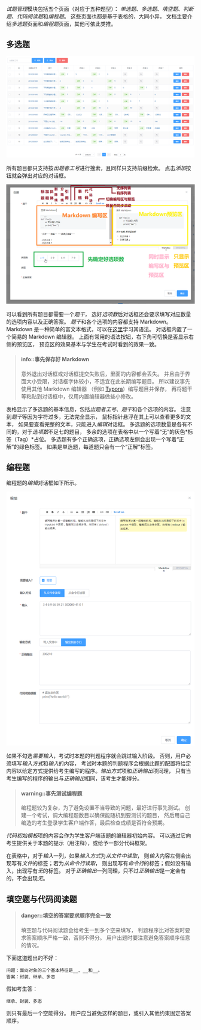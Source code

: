 *试题管理*模块包括五个页面（对应于五种题型）：
*单选题*、*多选题*、*填空题*、*判断题*、*代码阅读题*和*编程题*。
这些页面也都是基于表格的，大同小异，
文档主要介绍*多选题*页面和*编程题*页面，其他可依此类推。

## 多选题

![maq](../img/teacher-maq.png)

所有题目都只支持按*出题者工号*进行搜索，且同样只支持前缀检索。
点击*添加*按钮就会弹出对应的对话框。

![maq-create](../img/teacher-create-maq.png)

可以看到所有题目都需要一个*题干*，
选好*选项数*后对话框还会要求填写对应数量的选项内容以及正确答案。
*题干*和各个选项的内容都支持 Markdown。
Markdown 是一种简单的富文本格式，可以在[这里](https://www.markdownguide.org/basic-syntax/)学习其语法。
对话框内置了一个简易的 Markdown 编辑器。
上面有常用的语法按钮，右下角可切换是否显示右侧的预览区，
预览区的效果基本与学生在考试时看到的效果一致。

> #### info::事先保存好 Markdown
>
> 意外退出对话框或对话框提交失败后，里面的内容都会丢失。
> 并且由于界面大小受限，对话框字体较小，不适宜在此长期编写题目。
> 所以建议事先使用其他 Markdown 编辑器
> （例如 [Typora](https://typora.io/)）编写题目并保存，
> 再将题干等粘贴到对话框中，仅用内置编辑器做些小修改。

表格显示了多选题的基本信息，包括*出题者工号*、*题干*和各个选项的内容。
注意到*题干*等因为字符过多，无法完全显示，
鼠标指针悬浮在其上可以查看更多的文本，
如果要查看完整的文本，只能进入*编辑*对话框。
多选题的选项数量是各有不同的，对于*选项数*不足七的题目，
多余的选项在表格中以一个写着“无”的灰色*标签（Tag）*占位。
多选题有多个正确选项，正确选项左侧会出现一个写着“正解”的绿色标签。
如果是单选题，每道题只会有一个“正解”标签。

## 编程题

编程题的*编辑*对话框如下所示。

![cq](../img/teacher-create-cq.png)

如果不勾选*需要输入*，考试时本题的判题程序就会跳过输入阶段。
否则，用户必须填写*输入方式*和*输入*的内容，
考试时本题的判题程序会根据此题的配置将给定内容以给定方式提供给考生编写的程序。*输出方式*项和*正确输出*项同理，
只有当考生编写的程序的输出与*正确输出*相同，该考生才能得分。

> #### warning::事先测试编程题
>
> 编程题较为复杂，为了避免设置不当导致的问题，最好进行事先测试。
> 创建一个考试，调大编程题数目以确保能随机到要测试的题目，
> 然后用自己编造的考生登录学生客户端作答，最后检查成绩是否符合预期。

*代码初始模板*项的内容会作为学生客户端该题的编辑器初始内容。
可以通过它向考生提供关于本题的提示（用注释），或给予一部分代码框架。

在表格中，对于*输入*一列，如果*输入方式*为*从文件中读取*，
则*输入*内容左侧会出现写有*文件*的标签；若为*从命令行读取*，
则出现写有*命令行*的标签；假如没有输入，出现写有*无*的标签。
对于*正确输出*一列同理，只不过*正确输出*是一定会有的，不会出现*无*。

## 填空题与代码阅读题

> #### danger::填空的答案要求顺序完全一致
> 
> 填空题与代码阅读题会给考生一到多个空来填写，
> 判题程序比对答案时要求答案顺序严格一致，否则不得分。
> 用户出题时要注意避免答案顺序任意的情况。

下面这道题出的不好：

```
问题：面向对象的三个基本特征是__、__和__。
答案：封装、继承、多态
```

假如考生答：

```
继承、封装、多态
```

则只有最后一个空能得分。
用户应当避免这样的题目，或引入其他约束固定答案顺序。